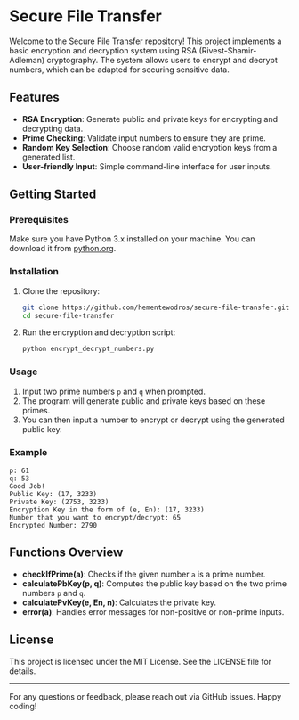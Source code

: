 # Secure File Transfer

Welcome to the Secure File Transfer repository! This project implements a basic encryption and decryption system using RSA (Rivest-Shamir-Adleman) cryptography. The system allows users to encrypt and decrypt numbers, which can be adapted for securing sensitive data.

## Features

- **RSA Encryption**: Generate public and private keys for encrypting and decrypting data.
- **Prime Checking**: Validate input numbers to ensure they are prime.
- **Random Key Selection**: Choose random valid encryption keys from a generated list.
- **User-friendly Input**: Simple command-line interface for user inputs.

## Getting Started

### Prerequisites

Make sure you have Python 3.x installed on your machine. You can download it from [python.org](https://www.python.org/downloads/).

### Installation

1. Clone the repository:
   ```bash
   git clone https://github.com/hementewodros/secure-file-transfer.git
   cd secure-file-transfer
   ```

2. Run the encryption and decryption script:
   ```bash
   python encrypt_decrypt_numbers.py
   ```

### Usage

1. Input two prime numbers `p` and `q` when prompted.
2. The program will generate public and private keys based on these primes.
3. You can then input a number to encrypt or decrypt using the generated public key.

### Example

```plaintext
p: 61
q: 53
Good Job!
Public Key: (17, 3233)
Private Key: (2753, 3233)
Encryption Key in the form of (e, En): (17, 3233)
Number that you want to encrypt/decrypt: 65
Encrypted Number: 2790
```

## Functions Overview

- **checkIfPrime(a)**: Checks if the given number `a` is a prime number.
- **calculatePbKey(p, q)**: Computes the public key based on the two prime numbers `p` and `q`.
- **calculatePvKey(e, En, n)**: Calculates the private key.
- **error(a)**: Handles error messages for non-positive or non-prime inputs.

## License

This project is licensed under the MIT License. See the LICENSE file for details.

---

For any questions or feedback, please reach out via GitHub issues. Happy coding!
